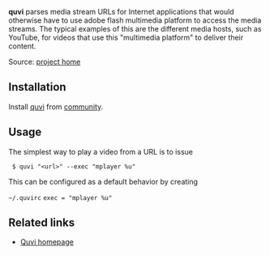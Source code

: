 **quvi** parses media stream URLs for Internet applications that would otherwise have to use adobe flash multimedia platform to access the media streams. The typical examples of this are the different media hosts, such as YouTube, for videos that use this "multimedia platform" to deliver their content.

Source: [project home](http://quvi.sourceforge.net/)

## Installation

Install [quvi](https://www.archlinux.org/packages/?name=quvi) from [community](/index.php/Official_repositories "Official repositories").

## Usage

The simplest way to play a video from a URL is to issue

```
 $ quvi "<url>" --exec "mplayer %u"

```

This can be configured as a default behavior by creating

 `~/.quvirc`  `exec = "mplayer %u"` 

## Related links

*   [Quvi homepage](http://quvi.sourceforge.net/)